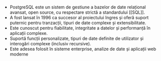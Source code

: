 
- PostgreSQL este un sistem de gestiune a bazelor de date relațional avansat, open source, cu respectare strictă a standardului [[SQL]].
- A fost lansat în 1996 ca succesor al proiectului Ingres și oferă suport puternic pentru tranzacții, tipuri de date complexe și extensibilitate.
- Este cunoscut pentru fiabilitate, integritate a datelor și performanță în aplicații complexe.
- Suportă funcții personalizate, tipuri de date definite de utilizator și interogări complexe (inclusiv recursive).
- Este adesea folosit în sisteme enterprise, analize de date și aplicații web moderne 
